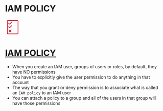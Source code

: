 # IAM POLICY

<p align="left">
  <img src="Permissions.png" width="50" height="50">

# [IAM POLICY](https://boto3.amazonaws.com/v1/documentation/api/latest/guide/iam-example-policies.html?highlight=policy)

- When you create an IAM user, groups of users or roles, by default, they have NO permissions
- You have to explicitly give the user permission to do anything in that account
- The way that you grant or deny permission is to associate what is called an `IAM policy` to an IAM user
- You can attach a policy to a group and all of the users in that group will have those permissions
